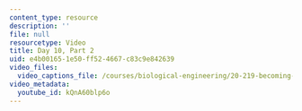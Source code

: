 ```yaml
---
content_type: resource
description: ''
file: null
resourcetype: Video
title: Day 10, Part 2
uid: e4b00165-1e50-ff52-4667-c83c9e842639
video_files:
  video_captions_file: /courses/biological-engineering/20-219-becoming-the-next-bill-nye-writing-and-hosting-the-educational-show-january-iap-2015/days-8-9-10-project-time/day-10-part-2/kQnA60blp6o.vtt
video_metadata:
  youtube_id: kQnA60blp6o
---
```

